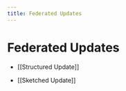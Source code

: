 ```yaml
---
title: Federated Updates
---
```


# Federated Updates
- [[Structured Update]] 

- [[Sketched Update]]
































































